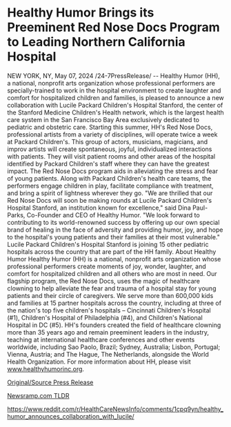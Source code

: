 # Healthy Humor Brings its Preeminent Red Nose Docs Program to Leading Northern California Hospital

NEW YORK, NY, May 07, 2024 /24-7PressRelease/ -- Healthy Humor (HH), a national, nonprofit arts organization whose professional performers are specially-trained to work in the hospital environment to create laughter and comfort for hospitalized children and families, is pleased to announce a new collaboration with Lucile Packard Children's Hospital Stanford, the center of the Stanford Medicine Children's Health network, which is the largest health care system in the San Francisco Bay Area exclusively dedicated to pediatric and obstetric care.  Starting this summer, HH's Red Nose Docs, professional artists from a variety of disciplines, will operate twice a week at Packard Children's. This group of actors, musicians, magicians, and improv artists will create spontaneous, joyful, individualized interactions with patients. They will visit patient rooms and other areas of the hospital identified by Packard Children's staff where they can have the greatest impact. The Red Nose Docs program aids in alleviating the stress and fear of young patients. Along with Packard Children's health care teams, the performers engage children in play, facilitate compliance with treatment, and bring a spirit of lightness wherever they go.   "We are thrilled that our Red Nose Docs will soon be making rounds at Lucile Packard Children's Hospital Stanford, an institution known for excellence," said Dina Paul-Parks, Co-Founder and CEO of Healthy Humor. "We look forward to contributing to its world-renowned success by offering up our own special brand of healing in the face of adversity and providing humor, joy, and hope to the hospital's young patients and their families at their most vulnerable."  Lucile Packard Children's Hospital Stanford is joining 15 other pediatric hospitals across the country that are part of the HH family.  About Healthy Humor Healthy Humor (HH) is a national, nonprofit arts organization whose professional performers create moments of joy, wonder, laughter, and comfort for hospitalized children and all others who are most in need. Our flagship program, the Red Nose Docs, uses the magic of healthcare clowning to help alleviate the fear and trauma of a hospital stay for young patients and their circle of caregivers. We serve more than 600,000 kids and families at 15 partner hospitals across the country, including at three of the nation's top five children's hospitals – Cincinnati Children's Hospital (#1), Children's Hospital of Philadelphia (#4), and Children's National Hospital in DC (#5).   HH's founders created the field of healthcare clowning more than 35 years ago and remain preeminent leaders in the industry, teaching at international healthcare conferences and other events worldwide, including Sao Paolo, Brazil; Sydney, Australia; Lisbon, Portugal; Vienna, Austria; and The Hague, The Netherlands, alongside the World Health Organization.  For more information about HH, please visit www.healthyhumorinc.org. 

[Original/Source Press Release](https://newlive.24-7pressrelease.com/press-release/510698/healthy-humor-brings-its-preeminent-red-nose-docs-program-to-leading-northern-california-hospital)
                    

[Newsramp.com TLDR](None) 

https://www.reddit.com/r/HealthCareNewsInfo/comments/1cpq9yn/healthy_humor_announces_collaboration_with_lucile/